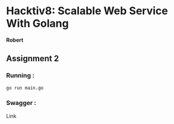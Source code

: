 # Hacktiv8: Scalable Web Service With Golang
**Robert**
## Assignment 2

### Running :
```sh
go run main.go
```

### Swagger :
<a name="http://localhost:8080/swagger/index.htm">Link</a>